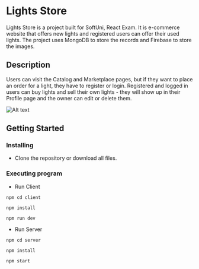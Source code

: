 # Lights Store

Lights Store is a project built for SoftUni, React Exam. It is e-commerce website that offers new lights and registered users can offer their used lights. The project uses MongoDB to store the records and Firebase to store the images.

## Description

Users can visit the Catalog and Marketplace pages, but if they want to place an order for a light, they have to register or login. Registered and logged in users can buy lights and sell their own lights - they will show up in their Profile page and the owner can edit or delete them.

![Alt text](client/images/logo.png)

## Getting Started

### Installing

* Clone the repository or download all files.

### Executing program
* Run Client
```
npm cd client
```
```
npm install
```
```
npm run dev
```

* Run Server
```
npm cd server
```
```
npm install
```
```
npm start
```
